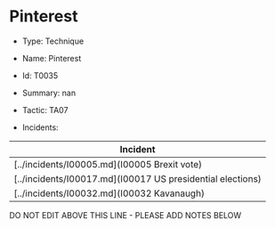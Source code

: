 # Pinterest

* Type: Technique

* Name: Pinterest

* Id: T0035

* Summary: nan

* Tactic: TA07

* Incidents:

| Incident |
| --------- |
| [../incidents/I00005.md](I00005 Brexit vote) |
| [../incidents/I00017.md](I00017 US presidential elections) |
| [../incidents/I00032.md](I00032 Kavanaugh) |

DO NOT EDIT ABOVE THIS LINE - PLEASE ADD NOTES BELOW